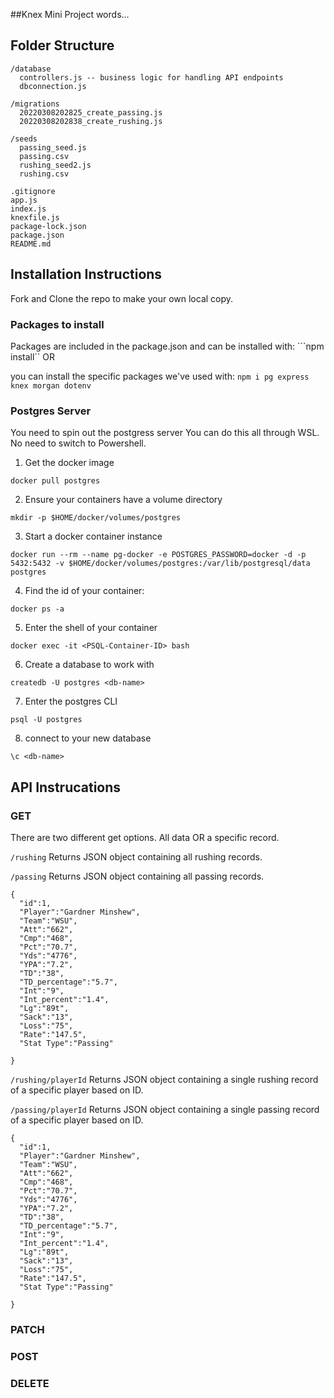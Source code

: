 ##Knex Mini Project
words...

## Folder Structure

```
/database
  controllers.js -- business logic for handling API endpoints
  dbconnection.js

/migrations
  20220308202825_create_passing.js
  20220308202838_create_rushing.js

/seeds
  passing_seed.js
  passing.csv
  rushing_seed2.js
  rushing.csv

.gitignore
app.js
index.js
knexfile.js
package-lock.json
package.json
README.md
```

## Installation Instructions

Fork and Clone the repo to make your own local copy.

### Packages to install

Packages are included in the package.json and can be installed with:
```npm install``
OR

you can install the specific packages we've used with:
```npm i pg express knex morgan dotenv```

### Postgres Server

You need to spin out the postgress server
You can do this all through WSL. No need to switch to Powershell.
1. Get the docker image

```docker pull postgres```

2. Ensure your containers have a volume directory

```mkdir -p $HOME/docker/volumes/postgres```

3. Start a docker container instance

```docker run --rm --name pg-docker -e POSTGRES_PASSWORD=docker -d -p 5432:5432 -v $HOME/docker/volumes/postgres:/var/lib/postgresql/data postgres```

4. Find the id of your container:

```docker ps -a```

5. Enter the shell of your container

```docker exec -it <PSQL-Container-ID> bash```

6. Create a database to work with

```createdb -U postgres <db-name>```

7. Enter the postgres CLI

```psql -U postgres```

8. connect to your new database

```\c <db-name>```


## API Instrucations

### GET
There are two different get options.  All data OR a specific record.

```/rushing```
Returns JSON object containing all rushing records.

```/passing```
Returns JSON object containing all passing records.

```
{
  "id":1,
  "Player":"Gardner Minshew",
  "Team":"WSU",
  "Att":"662",
  "Cmp":"468",
  "Pct":"70.7",
  "Yds":"4776",
  "YPA":"7.2",
  "TD":"38",
  "TD_percentage":"5.7",
  "Int":"9",
  "Int_percent":"1.4",
  "Lg":"89t",
  "Sack":"13",
  "Loss":"75",
  "Rate":"147.5",
  "Stat Type":"Passing"

}
```

```/rushing/playerId```
Returns JSON object containing a single rushing record of a specific player based on ID.

```/passing/playerId```
Returns JSON object containing a single passing record of a specific player based on ID.
```
{
  "id":1,
  "Player":"Gardner Minshew",
  "Team":"WSU",
  "Att":"662",
  "Cmp":"468",
  "Pct":"70.7",
  "Yds":"4776",
  "YPA":"7.2",
  "TD":"38",
  "TD_percentage":"5.7",
  "Int":"9",
  "Int_percent":"1.4",
  "Lg":"89t",
  "Sack":"13",
  "Loss":"75",
  "Rate":"147.5",
  "Stat Type":"Passing"

}
```

### PATCH

### POST

### DELETE